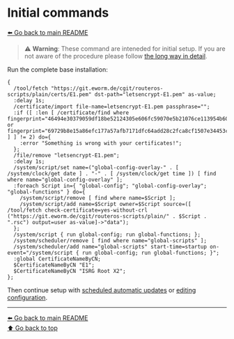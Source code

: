 Initial commands
================

[⬅️ Go back to main README](README.md)

> ⚠️ **Warning**: These command are inteneded for initial setup. If you are
> not aware of the procedure please follow
> [the long way in detail](README.md#the-long-way-in-detail).

Run the complete base installation:

    {
      /tool/fetch "https://git.eworm.de/cgit/routeros-scripts/plain/certs/E1.pem" dst-path="letsencrypt-E1.pem" as-value;
      :delay 1s;
      /certificate/import file-name=letsencrypt-E1.pem passphrase="";
      :if ([ :len [ /certificate/find where fingerprint="46494e30379059df18be52124305e606fc59070e5b21076ce113954b60517cda" or fingerprint="69729b8e15a86efc177a57afb7171dfc64add28c2fca8cf1507e34453ccb1470" ] ] != 2) do={
        :error "Something is wrong with your certificates!";
      };
      /file/remove "letsencrypt-E1.pem";
      :delay 1s;
      /system/script/set name=("global-config-overlay-" . [ /system/clock/get date ] . "-" . [ /system/clock/get time ]) [ find where name="global-config-overlay" ];
      :foreach Script in={ "global-config"; "global-config-overlay"; "global-functions" } do={
        /system/script/remove [ find where name=$Script ];
        /system/script/add name=$Script owner=$Script source=([ /tool/fetch check-certificate=yes-without-crl ("https://git.eworm.de/cgit/routeros-scripts/plain/" . $Script . ".rsc") output=user as-value]->"data");
      };
      /system/script { run global-config; run global-functions; };
      /system/scheduler/remove [ find where name="global-scripts" ];
      /system/scheduler/add name="global-scripts" start-time=startup on-event="/system/script { run global-config; run global-functions; }";
      :global CertificateNameByCN;
      $CertificateNameByCN "E1";
      $CertificateNameByCN "ISRG Root X2";
    };

Then continue setup with
[scheduled automatic updates](README.md#scheduled-automatic-updates) or
[editing configuration](README.md#editing-configuration).

---
[⬅️ Go back to main README](README.md)  
[⬆️ Go back to top](#top)
